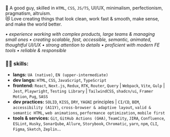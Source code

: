 🐸 A good guy, skilled in `HTML`, `CSS`, `JS/TS`, UI/UX, minimalism, perfectionism, pragmatism, altruism. </br>
😻 Love creating things that look clean, work fast & smooth, make sense, and make the world better.

_• experience working with complex products, large teams & managing small ones • creating scalable, fast, accessible, semantic, animated, thoughtful UI/UX • strong attention to details • proficient with modern FE tools • reliable & responsible_

### 🤹‍♂️ skills:
- **langs:** `UA (native)`, `EN (upper-intermediate)`
- **dev langs:** `HTML`, `CSS`, `JavaScript`, `TypeScript`
- **frontend:** `React`, `Next.js`, `Redux`, `RTK`, `Router`, `Query` | `Webpack`, `Vite`, `Gulp` | `Jest`, `Playwright`, `Testing Library` | `TailwindCSS`, `shadcn/ui`, `Framer Motion`, `Pug`, `SASS`
- **dev practices:** `SOLID`, `KISS`, `DRY`, `YAGNI` principles | `CI/CD`, `BEM`, `accessibility (A11Y)`, `cross-browser & adaptive layout`, `valid & semantic HTML`, `web animations`, `performance optimization`, `mobile first`
- **tools & services:** `Git`, `GitHub Actions (GHA)`, `TeamCity`, `JIRA`, `Confluence`, `ESLint`, `Husky`, `SonarQube`, `Allure`, `Storybook`, `Chromatic`, `yarn`, `npm`, `CLI`, `Figma`, `Sketch`, `Zeplin`...

<!---
romkolisnyk/romkolisnyk is a ✨ special ✨ repository because its `README.md` (this file) appears on your GitHub profile.
You can click the Preview link to take a look at your changes.
--->
